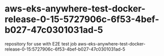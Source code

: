 # aws-eks-anywhere-test-docker-release-0-15-5727906c-6f53-4bef-b027-47c0301031ad-5
repository for use with E2E test job aws-eks-anywhere-test-docker-release-0-15:5727906c-6f53-4bef-b027-47c0301031ad-5
